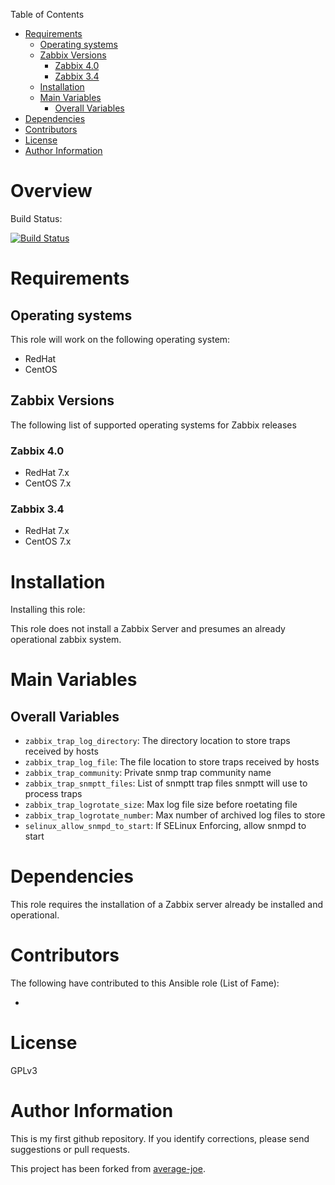 Table of Contents

- [Requirements](#requirements)
  * [Operating systems](#operating-systems)
  * [Zabbix Versions](#zabbix-versions)
    + [Zabbix 4.0](#zabbix-40)
    + [Zabbix 3.4](#zabbix-34)
  * [Installation](#installation)
  * [Main Variables](#main-variables)
    + [Overall Variables](#overall-variables)
- [Dependencies](#dependencies)
- [Contributors](#contributors)
- [License](#license)
- [Author Information](#author-information)

# Overview

Build Status:

[![Build Status](https://travis-ci.com/average-joe/ansible-zabbix-trap.svg?branch=master)](https://travis-ci.org/average-joe/ansible-zabbix-trap)

# Requirements

## Operating systems

This role will work on the following operating system:

 * RedHat
 * CentOS

## Zabbix Versions

The following list of supported operating systems for Zabbix releases

### Zabbix 4.0

* RedHat 7.x
* CentOS 7.x

### Zabbix 3.4

* RedHat 7.x
* CentOS 7.x

# Installation

Installing this role:

This role does not install a Zabbix Server and presumes an already operational zabbix system.  

# Main Variables

## Overall Variables

* `zabbix_trap_log_directory`: The directory location to store traps received by hosts
* `zabbix_trap_log_file`: The file location to store traps received by hosts
* `zabbix_trap_community`: Private snmp trap community name 
* `zabbix_trap_snmptt_files`: List of snmptt trap files snmptt will use to process traps
* `zabbix_trap_logrotate_size`: Max log file size before roetating file
* `zabbix_trap_logrotate_number`: Max number of archived log files to store 
* `selinux_allow_snmpd_to_start`: If SELinux Enforcing, allow snmpd to start

# Dependencies

This role requires the installation of a Zabbix server already be installed and operational.  

# Contributors

The following have contributed to this Ansible role (List of Fame):

  * 

# License

GPLv3

# Author Information

This is my first github repository.  If you identify corrections, please send suggestions or pull requests.  

This project has been forked from [average-joe](https://github.com/average-joe/ansible-zabbix-trap).

